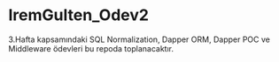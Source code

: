 # IremGulten_Odev2
3.Hafta kapsamındaki SQL Normalization, Dapper ORM, Dapper POC ve Middleware ödevleri bu repoda toplanacaktır.
